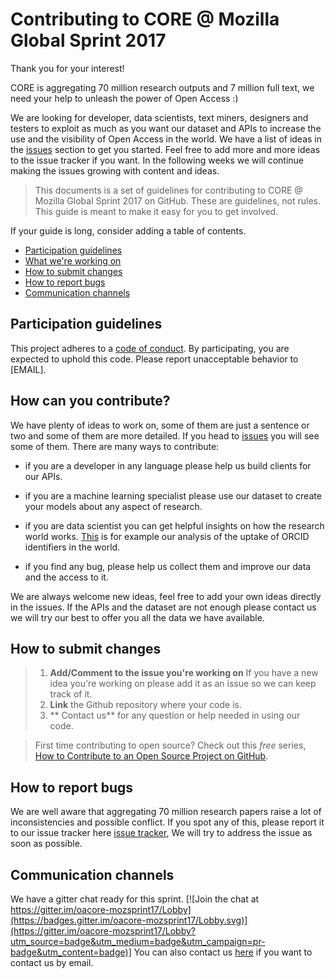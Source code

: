 # Contributing to CORE @ Mozilla Global Sprint 2017

Thank you for your interest! 

CORE is aggregating 70 million research outputs and 7 million full text, we need your help to unleash the power of Open Access :)

We are looking for developer, data scientists, text miners, designers and testers to exploit as much as you want our dataset and APIs to increase the use and the visibility of Open Access in the world.
We have a list of ideas in the [issues](../../issues) section to get you started. Feel free to add more and more ideas to the issue tracker if you want.
In the following weeks we will continue making the issues growing with content and ideas.

>This documents is a set of guidelines for contributing to CORE @ Mozilla Global Sprint 2017 on GitHub. These are guidelines, not rules. This guide is meant to make it easy for you to get involved.

If your guide is long, consider adding a table of contents.

* [Participation guidelines](#participation-guidelines)
* [What we're working on](#what-were-looking-for)
* [How to submit changes](#how-to-submit-changes)
* [How to report bugs](#how-to-report-bugs)
* [Communication channels](#communication-channels)

## Participation guidelines

This project adheres to a [code of conduct](CODE_OF_CONDUCT.md). By participating, you are expected to uphold this code. Please report unacceptable behavior to [EMAIL].

## How can you contribute?
We have plenty of ideas to work on, some of them are just a sentence or two and some of them are more detailed. If you head to [issues](../../issues) you will see some of them. 
There are many ways to contribute:

- if you are a developer in any language please help us build clients for our APIs. 

- if you are a machine learning specialist please use our dataset to create your models about any aspect of research.
- if you are data scientist you can get helpful insights on how the research world works. [This](https://blog.core.ac.uk/2016/10/21/analysing-orcid-coverage-across-repositories-through-core/) is for example our analysis of the uptake of ORCID identifiers in the world.
- if you find any bug, please help us collect them and improve our data and the access to it.

We are always welcome new ideas, feel free to add your own ideas directly in the issues.
If the APIs and the dataset are not enough please contact us we will try our best to offer you all the data we have available.

## How to submit changes

> 1. **Add/Comment to the issue you're working on** If you have a new idea you're working on please add it as an issue so we can keep track of it.
> 2. **Link** the Github repository where your code is.
> 3. ** Contact us** for any question or help needed in using our code.

> First time contributing to open source? Check out this *free* series, [How to Contribute to an Open Source Project on GitHub](https://egghead.io/series/how-to-contribute-to-an-open-source-project-on-github).

## How to report bugs
We are well aware that aggregating 70 million research papers raise a lot of inconsistencies and possible conflict. If you spot any of this, please report it to our issue tracker here [issue tracker](../../issues), We will try to address the issue as soon as possible.

## Communication channels
We have a gitter chat ready for this sprint. 
[![Join the chat at https://gitter.im/oacore-mozsprint17/Lobby](https://badges.gitter.im/oacore-mozsprint17/Lobby.svg)](https://gitter.im/oacore-mozsprint17/Lobby?utm_source=badge&utm_medium=badge&utm_campaign=pr-badge&utm_content=badge)]
You can also contact us [here](mailto:matteo.cancellieri@open.ac.uk) if you want to contact us by email.

